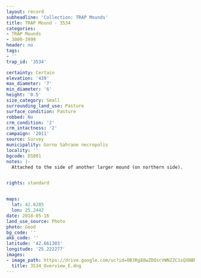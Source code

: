 ```yaml
---
layout: record
subheadline: 'Collection: TRAP Mounds'
title: TRAP Mound - 3534
categories:
- TRAP Mounds
- 3000-3999
header: no
tags:
- ''
trap_id: '3534'

certainty: Certain
elevation: '439'
max_diameter: '7'
min_diameter: '6'
height: '0.5'
size_category: Small
surrounding_land_use: Pasture
surface_condition: Pasture
robbed: No
crm_condition: '2'
crm_intactness: '2'
campaign: '2011'
source: Survey
municipality: Gorno Sahrane necropolis
locality: ''
bgcode: DS001
notes: |-
  Attached to the side of another larger mound (on northern side).


rights: standard


maps:
  lat: 42.6285
  lon: 25.2442
date: 2018-05-16
land_use_source: Photo
photo: Good
bg_code: ''
akb_code: ''
latitude: '42.661303'
longitude: '25.222277'
images:
- image_path: https://drive.google.com/uc?id=0B3Rg88wZDQscVWNZZC1sQXNBN0U
  title: 3534_Overview_E.dng
---
```

